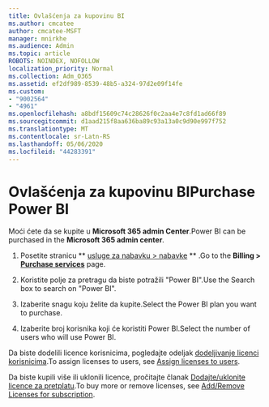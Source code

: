 ```yaml
---
title: Ovlašćenja za kupovinu BI
ms.author: cmcatee
author: cmcatee-MSFT
manager: mnirkhe
ms.audience: Admin
ms.topic: article
ROBOTS: NOINDEX, NOFOLLOW
localization_priority: Normal
ms.collection: Adm_O365
ms.assetid: ef2df989-8539-48b5-a324-97d2e09f14fe
ms.custom:
- "9002564"
- "4961"
ms.openlocfilehash: a8bdf15609c74c28626f0c2aa4e7c8fd1ad66f89
ms.sourcegitcommit: d1aad215f8aa636ba89c93a13a0c9d90e997f752
ms.translationtype: MT
ms.contentlocale: sr-Latn-RS
ms.lasthandoff: 05/06/2020
ms.locfileid: "44283391"
---
```

# <a name="purchase-power-bi"></a><span data-ttu-id="59190-102">Ovlašćenja za kupovinu BI</span><span class="sxs-lookup"><span data-stu-id="59190-102">Purchase Power BI</span></span>

<span data-ttu-id="59190-103">Moći ćete da se kupite u **Microsoft 365 admin Center**.</span><span class="sxs-lookup"><span data-stu-id="59190-103">Power BI can be purchased in the **Microsoft 365 admin center**.</span></span>

1. <span data-ttu-id="59190-104">Posetite stranicu \*\* [usluge za nabavku > nabavke](https://go.microsoft.com/fwlink/p/?linkid=868433) \*\* .</span><span class="sxs-lookup"><span data-stu-id="59190-104">Go to the **Billing > [Purchase services](https://go.microsoft.com/fwlink/p/?linkid=868433)** page.</span></span>

2. <span data-ttu-id="59190-105">Koristite polje za pretragu da biste potražili "Power BI".</span><span class="sxs-lookup"><span data-stu-id="59190-105">Use the Search box to search on "Power BI".</span></span>

3. <span data-ttu-id="59190-106">Izaberite snagu koju želite da kupite.</span><span class="sxs-lookup"><span data-stu-id="59190-106">Select the Power BI plan you want to purchase.</span></span>

4. <span data-ttu-id="59190-107">Izaberite broj korisnika koji će koristiti Power BI.</span><span class="sxs-lookup"><span data-stu-id="59190-107">Select the number of users who will use Power BI.</span></span>

<span data-ttu-id="59190-108">Da biste dodelili licence korisnicima, pogledajte odeljak [dodeljivanje licenci korisnicima](https://docs.microsoft.com/microsoft-365/admin/manage/assign-licenses-to-users?view=o365-worldwide).</span><span class="sxs-lookup"><span data-stu-id="59190-108">To assign licenses to users, see [Assign licenses to users](https://docs.microsoft.com/microsoft-365/admin/manage/assign-licenses-to-users?view=o365-worldwide).</span></span>

<span data-ttu-id="59190-109">Da biste kupili više ili uklonili licence, pročitajte članak [Dodajte/uklonite licence za pretplatu](https://docs.microsoft.com/microsoft-365/commerce/licenses/buy-licenses?view=o365-worldwide#add-or-remove-licenses-for-your-business-subscription).</span><span class="sxs-lookup"><span data-stu-id="59190-109">To buy more or remove licenses, see [Add/Remove Licenses for subscription](https://docs.microsoft.com/microsoft-365/commerce/licenses/buy-licenses?view=o365-worldwide#add-or-remove-licenses-for-your-business-subscription).</span></span>
